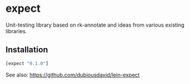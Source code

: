 # expect

Unit-testing library based on rk-annotate and ideas from various existing libraries.

## Installation

```clojure
[expect "0.1.0"]
```

See also: https://github.com/dubiousdavid/lein-expect
